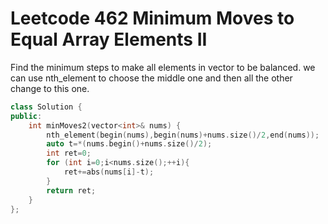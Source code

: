 # Leetcode 462  Minimum Moves to Equal Array Elements II

Find the minimum steps to make all elements in vector to be balanced.
we can use nth_element to choose the middle one and then all the other change to this one.
```cpp
class Solution {
public:
    int minMoves2(vector<int>& nums) {
        nth_element(begin(nums),begin(nums)+nums.size()/2,end(nums));
        auto t=*(nums.begin()+nums.size()/2);
        int ret=0;
        for (int i=0;i<nums.size();++i){
            ret+=abs(nums[i]-t);
        }
        return ret;
    }
};
```
